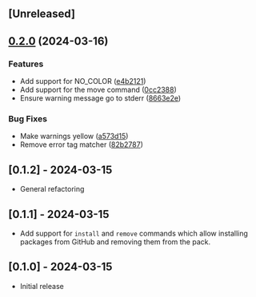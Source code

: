 ## [Unreleased]

## [0.2.0](https://github.com/pusewicz/vimpk/compare/v0.1.2...v0.2.0) (2024-03-16)


### Features

* Add support for NO_COLOR ([e4b2121](https://github.com/pusewicz/vimpk/commit/e4b212135b55abfa1a87ee9ef3a53fb3002120ad))
* Add support for the move command ([0cc2388](https://github.com/pusewicz/vimpk/commit/0cc2388796bd1e7a9ef555ec74a0005a2ff706dc))
* Ensure warning message go to stderr ([8663e2e](https://github.com/pusewicz/vimpk/commit/8663e2efb2619ac4d75587582ca1ec9846600496))


### Bug Fixes

* Make warnings yellow ([a573d15](https://github.com/pusewicz/vimpk/commit/a573d15826b7b8a97699c54cf003f93d77e4b2e3))
* Remove error tag matcher ([82b2787](https://github.com/pusewicz/vimpk/commit/82b27876037b65acbd794565c9baa855027e5567))

## [0.1.2] - 2024-03-15

- General refactoring

## [0.1.1] - 2024-03-15

- Add support for `install` and `remove` commands which allow installing packages from GitHub and removing them from the pack.

## [0.1.0] - 2024-03-15

- Initial release
